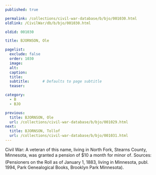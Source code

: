 ```yaml
---
published: true

permalink: /collections/civil-war-database/b/bjo/001030.html
oldlink: /CivilWar/db/b/bjo/001030.html

oldid: 001030

title: BJORNSON, Ole

pagelist:
  exclude: false
  order: 1030
  image: 
  alt:
  caption:
  title:
  subtitle:      # Defaults to page subtitle
  teaser:

category: 
  - B 
  - BJO

previous:
  title: BJORNSON, Ole
  url: /collections/civil-war-database/b/bjo/001029.html  
next:
  title: BJORNSON, Tollof
  url: /collections/civil-war-database/b/bjo/001031.html   
---
```

Civil War: A veteran of this name, living in North Fork, Stearns County, Minnesota, was granted a pension of $10 a month for &#147;minor of&#148;. Sources: (Pensioners on the Roll as of January 1, 1883, living in Minnesota, publ. 1994, Park Genealogical Books, Brooklyn Park Minnesota).